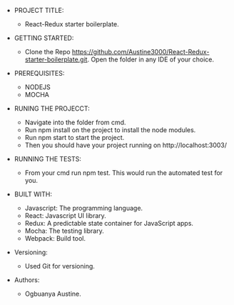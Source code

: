 * PROJECT TITLE:

  - React-Redux starter boilerplate.

* GETTING STARTED:

  - Clone the Repo https://github.com/Austine3000/React-Redux-starter-boilerplate.git. Open the folder in any IDE of your choice.

* PREREQUISITES:

  - NODEJS
  - MOCHA

* RUNING THE PROJECCT:

  - Navigate into the folder from cmd.
  - Run npm install on the project to install the node modules.
  - Run npm start to start the project.
  - Then you should have your project running on http://localhost:3003/
  
* RUNNING THE TESTS:

  - From your cmd run npm test. This would run the automated test for you. 

* BUILT WITH:

  - Javascript: The programming language.
  - React: Javascript UI library.
  - Redux: A predictable state container for JavaScript apps.
  - Mocha: The testing library.
  - Webpack: Build tool.

* Versioning:

  - Used Git for versioning.

* Authors:

  - Ogbuanya Austine.


